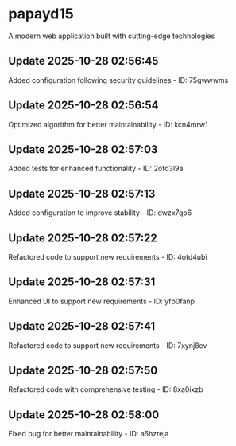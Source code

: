 # papayd15
A modern web application built with cutting-edge technologies

## Update 2025-10-28 02:56:45
Added configuration following security guidelines - ID: 75gwwwms


## Update 2025-10-28 02:56:54
Optimized algorithm for better maintainability - ID: kcn4mrw1


## Update 2025-10-28 02:57:03
Added tests for enhanced functionality - ID: 2ofd3l9a


## Update 2025-10-28 02:57:13
Added configuration to improve stability - ID: dwzx7qo6


## Update 2025-10-28 02:57:22
Refactored code to support new requirements - ID: 4otd4ubi


## Update 2025-10-28 02:57:31
Enhanced UI to support new requirements - ID: yfp0fanp


## Update 2025-10-28 02:57:41
Refactored code to support new requirements - ID: 7xynj8ev


## Update 2025-10-28 02:57:50
Refactored code with comprehensive testing - ID: 8xa0ixzb


## Update 2025-10-28 02:58:00
Fixed bug for better maintainability - ID: a6hzreja

